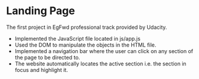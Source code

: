# Landing Page

The first project in EgFwd professional track provided by Udacity.

-   Implemented the JavaScript file located in js/app.js
-   Used the DOM to manipulate the objects in the HTML file.
-   Implemented a navigation bar where the user can click on any section of the page to be directed to.
-   The website automatically locates the active section i.e. the section in focus and highlight it.
